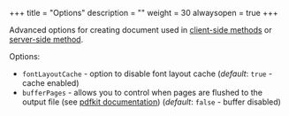 +++
title = "Options"
description = ""
weight = 30
alwaysopen = true
+++

Advanced options for creating document used in [client-side methods](/docs/0.2/getting-started/client-side/methods/) or [server-side method](/docs/0.2/getting-started/server-side/).

Options:

- `fontLayoutCache` - option to disable font layout cache (_default_: `true` - cache enabled)
- `bufferPages` -  allows you to control when pages are flushed to the output file (see [pdfkit documentation](http://pdfkit.org/docs/getting_started.html)) (_default_: `false` - buffer disabled)
